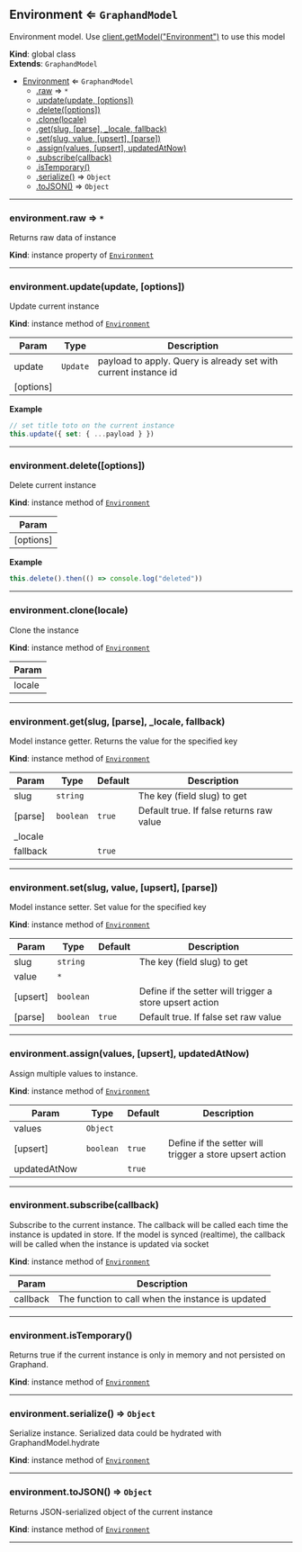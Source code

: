 <a name="Environment"></a>

## Environment ⇐ <code>GraphandModel</code>
Environment model. Use [client.getModel("Environment")](Client#getModel) to use this model

**Kind**: global class  
**Extends**: <code>GraphandModel</code>  

* [Environment](Environment.md#Environment) ⇐ <code>GraphandModel</code>
    * [.raw](#) ⇒ <code>\*</code>
    * [.update(update, [options])](#)
    * [.delete([options])](#)
    * [.clone(locale)](#)
    * [.get(slug, [parse], _locale, fallback)](#)
    * [.set(slug, value, [upsert], [parse])](#)
    * [.assign(values, [upsert], updatedAtNow)](#)
    * [.subscribe(callback)](#)
    * [.isTemporary()](#)
    * [.serialize()](#) ⇒ <code>Object</code>
    * [.toJSON()](#) ⇒ <code>Object</code>


* * *

<a name=""></a>

### environment.raw ⇒ <code>\*</code>
Returns raw data of instance

**Kind**: instance property of [<code>Environment</code>](Environment.md#Environment)  

* * *

<a name=""></a>

### environment.update(update, [options])
Update current instance

**Kind**: instance method of [<code>Environment</code>](Environment.md#Environment)  

| Param | Type | Description |
| --- | --- | --- |
| update | <code>Update</code> | payload to apply. Query is already set with current instance id |
| [options] |  |  |

**Example**  
```js
// set title toto on the current instance
this.update({ set: { ...payload } })
```

* * *

<a name=""></a>

### environment.delete([options])
Delete current instance

**Kind**: instance method of [<code>Environment</code>](Environment.md#Environment)  

| Param |
| --- |
| [options] | 

**Example**  
```js
this.delete().then(() => console.log("deleted"))
```

* * *

<a name=""></a>

### environment.clone(locale)
Clone the instance

**Kind**: instance method of [<code>Environment</code>](Environment.md#Environment)  

| Param |
| --- |
| locale | 


* * *

<a name=""></a>

### environment.get(slug, [parse], _locale, fallback)
Model instance getter. Returns the value for the specified key

**Kind**: instance method of [<code>Environment</code>](Environment.md#Environment)  

| Param | Type | Default | Description |
| --- | --- | --- | --- |
| slug | <code>string</code> |  | The key (field slug) to get |
| [parse] | <code>boolean</code> | <code>true</code> | Default true. If false returns raw value |
| _locale |  |  |  |
| fallback |  | <code>true</code> |  |


* * *

<a name=""></a>

### environment.set(slug, value, [upsert], [parse])
Model instance setter. Set value for the specified key

**Kind**: instance method of [<code>Environment</code>](Environment.md#Environment)  

| Param | Type | Default | Description |
| --- | --- | --- | --- |
| slug | <code>string</code> |  | The key (field slug) to get |
| value | <code>\*</code> |  |  |
| [upsert] | <code>boolean</code> |  | Define if the setter will trigger a store upsert action |
| [parse] | <code>boolean</code> | <code>true</code> | Default true. If false set raw value |


* * *

<a name=""></a>

### environment.assign(values, [upsert], updatedAtNow)
Assign multiple values to instance.

**Kind**: instance method of [<code>Environment</code>](Environment.md#Environment)  

| Param | Type | Default | Description |
| --- | --- | --- | --- |
| values | <code>Object</code> |  |  |
| [upsert] | <code>boolean</code> | <code>true</code> | Define if the setter will trigger a store upsert action |
| updatedAtNow |  | <code>true</code> |  |


* * *

<a name=""></a>

### environment.subscribe(callback)
Subscribe to the current instance. The callback will be called each time the instance is updated in store.
If the model is synced (realtime), the callback will be called when the instance is updated via socket

**Kind**: instance method of [<code>Environment</code>](Environment.md#Environment)  

| Param | Description |
| --- | --- |
| callback | The function to call when the instance is updated |


* * *

<a name=""></a>

### environment.isTemporary()
Returns true if the current instance is only in memory and not persisted on Graphand.

**Kind**: instance method of [<code>Environment</code>](Environment.md#Environment)  

* * *

<a name=""></a>

### environment.serialize() ⇒ <code>Object</code>
Serialize instance. Serialized data could be hydrated with GraphandModel.hydrate

**Kind**: instance method of [<code>Environment</code>](Environment.md#Environment)  

* * *

<a name=""></a>

### environment.toJSON() ⇒ <code>Object</code>
Returns JSON-serialized object of the current instance

**Kind**: instance method of [<code>Environment</code>](Environment.md#Environment)  

* * *

